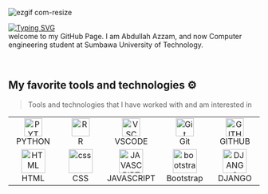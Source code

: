 ![ezgif com-resize](https://github.com/abdazzam-dldz/abdazzam-dldz/assets/111675078/42cbdfea-38ee-4f0c-ab28-4f9fa1c1e549)

[![Typing SVG](https://readme-typing-svg.demolab.com?font=roboto&weight=500&size=25&duration=2000&pause=1000&color=F7F7F7&random=false&width=540&lines=Hi%2C+I'm+Azzam.+Welcome+to+My+Github+%F0%9F%98%81)](https://git.io/typing-svg)<br>
welcome to my GitHub Page. I am Abdullah Azzam, and now Computer engineering student at Sumbawa University of Technology.

<br>

## My favorite tools and technologies ⚙️

> Tools and technologies that I have worked with and am interested in

<table>
    
  <tr>
     <td align="center"  width="80">
        <img src="https://skillicons.dev/icons?i=python" width="36" height="36" alt="PYTHON" />
      <br>PYTHON
    </td>
    <td align="center"  width="80">
        <img src="https://skillicons.dev/icons?i=r" width="36" height="36" alt="R" />
      <br>R
    </td>
    <td align="center"  width="80">
        <img src="https://skillicons.dev/icons?i=vscode" width="36" height="36" alt="VSCODE" />
      <br>VSCODE
    </td>
    <td align="center" width="80">
        <img src="https://skillicons.dev/icons?i=git" width="36" height="36" alt="Git" />
      <br>Git
    </td>
     <td align="center"  width="80">
        <img src="https://skillicons.dev/icons?i=github" width="36" height="36" alt="GITHUB" />
      <br>GITHUB
    </td>
  </tr>
  
  <tr>
     <td align="center"  width="96">
        <img src="https://skillicons.dev/icons?i=html" width="48" height="48" alt="HTML" />
      <br>HTML
    </td>
    <td align="center" width="96">
        <img src="https://skillicons.dev/icons?i=css" width="48" height="48" alt="css" />
      <br>CSS
    </td>
     <td align="center"  width="96">
        <img src="https://skillicons.dev/icons?i=javascript" width="48" height="48" alt="JAVASCRIPT" />
      <br>JAVASCRIPT
    </td>
        <td align="center"  width="96">
        <img src="https://skillicons.dev/icons?i=bootstrap" width="48" height="48" alt="bootstrap" />
      <br>Bootstrap
    </td>
     <td align="center"  width="96">
        <img src="https://skillicons.dev/icons?i=django" width="48" height="48" alt="DJANGO" />
      <br>DJANGO
    </td>
  </tr>
  
</table>

